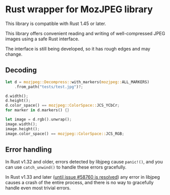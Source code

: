 # Rust wrapper for MozJPEG library

This library is compatible with Rust 1.45 or later.

This library offers convenient reading and writing of well-compressed JPEG images using a safe Rust interface.

The interface is still being developed, so it has rough edges and may change.

## Decoding

```rust
let d = mozjpeg::Decompress::with_markers(mozjpeg::ALL_MARKERS)
    .from_path("tests/test.jpg")?;

d.width();
d.height();
d.color_space() == mozjpeg::ColorSpace::JCS_YCbCr;
for marker in d.markers() {}

let image = d.rgb().unwrap();
image.width();
image.height();
image.color_space() == mozjpeg::ColorSpace::JCS_RGB;
```

## Error handling

In Rust v1.32 and older, errors detected by libjpeg cause `panic!()`, and you can use `catch_unwind()` to handle these errors gracefully.

In Rust v1.33 and later ([until issue #58760 is resolved](https://github.com/rust-lang/rust/issues/58760)) any error in libjpeg causes a crash of the entire process, and there is no way to gracefully handle even most trivial errors.

